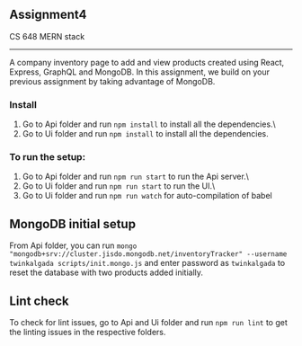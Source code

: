 ## Assignment4
CS 648 MERN stack

***

A company inventory page to add and view products created using React, Express, GraphQL and MongoDB. In this assignment, we build on your previous assignment by taking advantage of MongoDB.

### Install

1. Go to Api folder and run `npm install` to install all the dependencies.\
2. Go to Ui folder and run `npm install` to install all the dependencies.

### To run the setup:

1. Go to Api folder and run `npm run start` to run the Api server.\
2. Go to Ui folder and run `npm run start` to run the UI.\
3. Go to Ui folder and run `npm run watch` for auto-compilation of babel

## MongoDB initial setup

From Api folder, you can run `mongo "mongodb+srv://cluster.jisdo.mongodb.net/inventoryTracker" --username twinkalgada scripts/init.mongo.js` and enter password as `twinkalgada` to reset the database with two products added initially.

## Lint check

To check for lint issues, go to Api and Ui folder and run `npm run lint` to get the linting issues in the respective folders.
